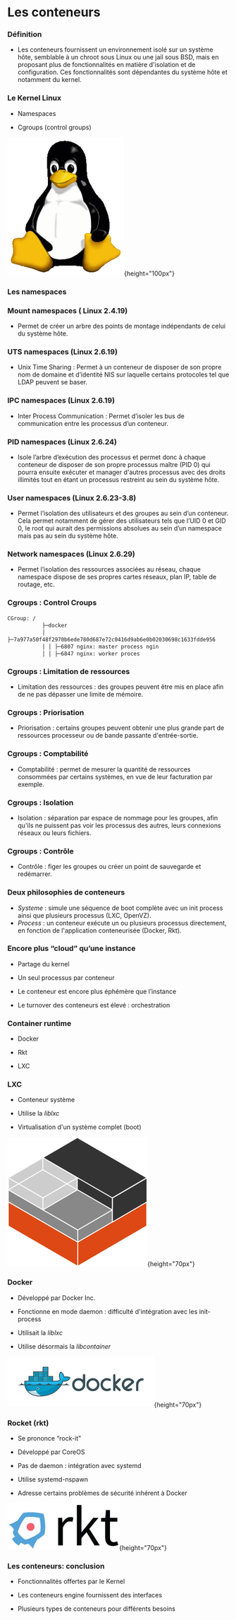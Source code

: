 # Les conteneurs

### Définition

- Les conteneurs fournissent un environnement isolé sur un système hôte, semblable à un chroot sous Linux ou une jail sous BSD, mais en proposant plus de fonctionnalités en matière d'isolation et de configuration. Ces fonctionnalités sont dépendantes du système hôte et notamment du kernel.

### Le Kernel Linux

- Namespaces

- Cgroups (control groups)

![](images/docker/kernel.png){height="100px"}

### Les namespaces

### Mount namespaces ( Linux 2.4.19)

- Permet de créer un arbre des points de montage indépendants de celui du système hôte.

### UTS namespaces (Linux 2.6.19)

- Unix Time Sharing : Permet à un conteneur de disposer de son propre nom de domaine et d’identité NIS sur laquelle certains protocoles tel que LDAP peuvent se baser.

### IPC namespaces (Linux 2.6.19)

- Inter Process Communication : Permet d’isoler les bus de communication entre les processus d’un conteneur.

### PID namespaces (Linux 2.6.24)

- Isole l’arbre d’exécution des processus et permet donc à chaque conteneur de disposer de son propre processus maître (PID 0) qui pourra ensuite exécuter et manager d'autres processus avec des droits illimités tout en étant un processus restreint au sein du système hôte.

### User namespaces (Linux 2.6.23-3.8)

- Permet l’isolation  des utilisateurs et des groupes au sein d’un conteneur. Cela permet notamment de gérer des utilisateurs tels que l’UID 0 et GID 0, le root qui aurait des permissions absolues au sein d’un namespace mais pas au sein du système hôte.

### Network namespaces (Linux 2.6.29)

- Permet l’isolation des ressources associées au réseau, chaque namespace dispose de ses propres cartes réseaux, plan IP, table de routage, etc.

### Cgroups : Control Croups

```
CGroup: /
           ├─docker
           │ ├─7a977a50f48f2970b6ede780d687e72c0416d9ab6e0b02030698c1633fdde956
           │ │ ├─6807 nginx: master process ngin
           │ │ ├─6847 nginx: worker proces
```

### Cgroups : Limitation de ressources

- Limitation des ressources : des groupes peuvent être mis en place afin de ne pas dépasser une limite de mémoire.

### Cgroups : Priorisation

- Priorisation : certains groupes peuvent obtenir une plus grande part de ressources processeur ou de bande passante d'entrée-sortie.

### Cgroups : Comptabilité

- Comptabilité : permet de mesurer la quantité de ressources consommées par certains systèmes, en vue de leur facturation par exemple.

### Cgroups : Isolation

- Isolation : séparation par espace de nommage pour les groupes, afin qu'ils ne puissent pas voir les processus des autres, leurs connexions réseaux ou leurs fichiers.

### Cgroups : Contrôle

- Contrôle : figer les groupes ou créer un point de sauvegarde et redémarrer.

### Deux philosophies de conteneurs

- *Systeme* : simule une séquence de boot complète avec un init process ainsi que plusieurs processus (LXC, OpenVZ).
- *Process* : un conteneur exécute un ou plusieurs processus directement, en fonction de l'application conteneurisée (Docker, Rkt).

### Encore plus “cloud” qu’une instance

- Partage du kernel

- Un seul processus par conteneur

- Le conteneur est encore plus éphémère que l’instance

- Le turnover des conteneurs est élevé : orchestration

### Container runtime

- Docker

- Rkt

- LXC

### LXC

- Conteneur système

- Utilise la *liblxc*

- Virtualisation d'un système complet (boot)

![](images/docker/lxc.png){height="70px"}

### Docker

- Développé par Docker Inc.

- Fonctionne en mode daemon : difficulté d'intégration avec les init-process

- Utilisait la *liblxc*

- Utilise désormais la *libcontainer*

![](images/docker-media-kit/small_h-trans.png){height="70px"}

### Rocket (rkt)

- Se prononce “rock-it”

- Développé par CoreOS

- Pas de daemon : intégration avec systemd

- Utilise systemd-nspawn

- Adresse certains problèmes de sécurité inhérent à Docker

![](images/docker/rkt.png){height="70px"}

### Les conteneurs: conclusion

- Fonctionnalités offertes par le Kernel

- Les conteneurs engine fournissent des interfaces

- Plusieurs types de conteneurs pour différents besoins


